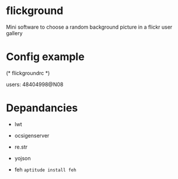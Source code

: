flickground
===========

Mini software to choose a random background picture in a flickr user gallery 





Config example
==============

(* flickgroundrc *)

users: 48404998@N08



Depandancies
===========

* lwt
* ocsigenserver 
* re.str
* yojson

* feh `aptitude install feh`